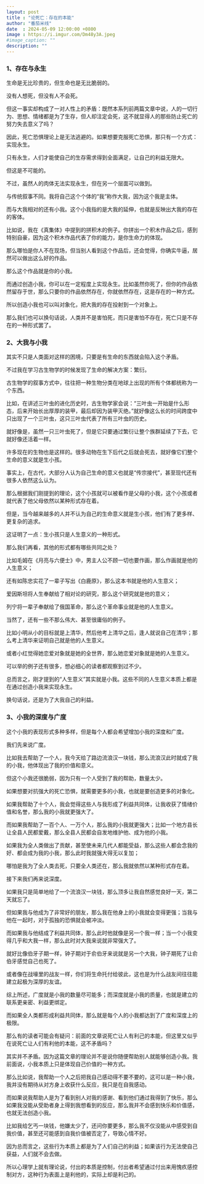 ```yaml
---
layout: post
title : "论死亡：存在的本能"
author: "番茄米线"
date  : 2024-05-09 12:00:00 +0800
image : https://i.imgur.com/Dm48y3A.jpeg
#image_caption: ""
description: ""
---
```


### 1、存在与永生

<!--more-->

生命是无比珍贵的，但生命也是无比脆弱的。

没有人想死，但没有人不会死。

但这一事实却构成了一对人性上的矛盾：既然本系列前两篇文章中说，人的一切行为、思想、情绪都是为了生存，但人却注定会死，这不就显得人的那些防止死亡的努力失去意义了吗？

因此，死亡恐惧理论上是无法逃避的。如果想要克服死亡恐惧，那只有一个方式：实现永生。

只有永生，人们才能使自己的生存需求得到全面满足，让自己的利益无限大。

但这是不可能的。

不过，虽然人的肉体无法实现永生，但在另一个层面可以做到。

与传统叙事不同。我将自己这个个体的“我”称作大我，因为这个我是主体。

而与大我相对的还有小我。这个小我指的是大我的延伸，也就是反映出大我的存在的客体。

比如说，我在《真集体》中提到的拼积木的例子。你拼出一个积木作品之后，感到特别自豪，因为这个积木作品代表了你的能力，是你生命力的体现。

那么哪怕是你人不在现场，但当别人看到这个作品后，还会觉得，你确实牛逼，居然可以做出这么好的作品。

那么这个作品就是你的小我。

而通过创造小我，你可以在一定程度上实现永生。比如虽然你死了，但你的作品依然留存于世，那么只要你的作品依然存在，你就依然存在，这是存在的一种方式。

所以创造小我也可以叫对象化，把大我的存在投射到一个对象上。

那么我们也可以换句话说，人类并不是害怕死，而只是害怕不存在，死亡只是不存在的一种形式罢了。


### 2、大我与小我

其实不只是人类面对这样的困境，只要是有生命的东西就会陷入这个矛盾。

不过我在学习古生物学的时候发现了生命的解决方案：繁衍。

古生物学的叙事方式中，往往把一种生物分类在地球上出现的所有个体都统称为一个东西。

比如，在讲述三叶虫的进化历史时，古生物学家会说：“三叶虫一开始是什么形态，后来开始长出厚厚的装甲，最后却因为装甲灭绝。”就好像这么长的时间跨度中只出现了一个三叶虫，这只三叶虫代表了所有三叶虫的历史。

就好像是，虽然一只三叶虫死了，但是它只要通过繁衍让整个族群延续了下去，它就好像还活着一样。

许多现在的生物也是这样的。很多动物在生下后代之后就会死去，就好像它们整个生命的意义就是生小孩。

事实上，在古代，大部分人认为自己生命的意义也就是“传宗接代”，甚至现代还有很多人依然这么认为。

那么根据我们刚提到的理论，这个小孩就可以被看作是父母的小我，这个小孩或者就代表了他父母依然以某种形式存在着。

但是，当今越来越多的人并不认为自己的生命意义就是生小孩，他们有了更多样、更复杂的追求。

这证明了一点：生小孩只是人生意义的一种形式。

那么我们再看，其他的形式都有哪些共同之处？

比如毛姆在《月亮与六便士》中，男主人公不顾一切也要作画，那么作画就是他的人生意义；

还有如陈忠实花了一辈子写出《白鹿原》，那么这本书就是他的人生意义；

爱因斯坦将人生奉献给了相对论的研究，那么这个研究就是他的意义；

列宁将一辈子奉献给了俄国革命，那么这个革命事业就是他的人生意义。

当然了，还有一些不那么伟大、甚至很庸俗的例子。

比如小明从小的目标就是上清华，然后他考上清华之后，逢人就说自己在清华；那么考上清华来证明自己就是他的人生意义。

或者小红觉得她恋爱对象就是她的全世界，那么她恋爱对象就是她的人生意义。

可以举的例子还有很多，想必细心的读者都观察到过不少。

总而言之，刚才提到的“人生意义”其实就是小我。这些不同的人生意义本质上都是在通过创造小我来实现永生。

换句话说，还是为了大我自己的利益。


### 3、小我的深度与广度

这个小我的表现形式多种多样，但是每个人都会希望增加小我的深度和广度。

我们先来说广度。

比如我去帮助了一个人，我今天给了路边流浪汉一块钱，那么流浪汉此时就成了我的小我，他体现出了我的价值和意义。

但这个小我还很脆弱，因为只有一个人受到了我的帮助，数量太少。

如果想要对抗强大的死亡恐惧，就需要更多的小我，也就是要创造更多的对象化。

如果我帮助了十个人，我会觉得这些人与我形成了利益共同体，让我收获了情绪价值和名誉，那么我的小我就更强大了。

而如果我帮助了一百个人、一万个人，那么我的小我就更强大；比如一个地方县长让全县人民都爱戴，那么全县人民都会自发地维护他、成为他的小我。

如果我为全人类做出了贡献，甚至使未来几代人都能受益，那么这些人都会念我的好、都会成为我的小我，那么此时我就强大得无以复加；

哪怕是我为了全人类去死，只要全人类还在，那么我就依然以某种形式存在着。

接下来我们再来说深度。

如果我只是简单地给了一个流浪汉一块钱，那么顶多让我自然感觉良好一天，第二天就忘了。

但如果我与他成为了非常好的朋友，那么我在他身上的小我就会变得更强；当我与他在一起时，对于孤独的恐惧就会被冲淡。

而如果我与他结成了利益共同体，那么此时他就像是另一个我一样；当一个小我变得几乎和大我一样，那么此时对大我来说就非常强大了。

就好比像伯牙子期一样，钟子期对于俞伯牙来说就是另一个大我，钟子期死了让俞伯牙感觉自己也死了。

或者像在战壕里的战友一样，你们将生命托付给彼此，这也是为什么战友间往往能建立起极为深厚的友谊。

综上所述，广度就是小我的数量尽可能多；而深度就是小我的质量，也就是建立的联系更亲密、利益更绑定。

而如果全人类都形成利益共同体，那么就是每个人的小我都达到了广度和深度上的极限。

那么有的读者可能会有疑问：前面的文章说死亡让人有利己的本能，但这里又似乎在说死亡让人们有利他的本能，这不矛盾吗？

其实并不矛盾。因为这篇文章的理论并不是说你随便帮助别人就能够创造小我。我前面说，小我本质上只是体现自己价值的一种方式。

那么比如说，我帮助一个人之后把我自己感动得不要不要的，这可以是一种小我，我并没有期待从对方身上收获什么反应，我只是在自我感动。

而如果说我帮助人是为了看到别人对我的感谢、看到他们通过我得到了快乐，那么如果我没能从受助者身上得到我想看到的反应，那么我并不会感到快乐和价值感，也就无法创造小我。

比如我给乞丐一块钱，他嫌太少了，还问你要更多，那么我不仅没能从中感受到自我价值，甚至还可能感到自我价值被否定了，导致心情不好。

因为总而言之，这些行为本质上都是为了人们自己的利益；如果该行为无法使自己获益，人们就不会去做。

所以心理学上就有理论说，付出的本质是控制，付出者希望通过付出来用愧疚感控制对方，这种行为表面上是利他的，实际上却是利己的。

<!--END-->